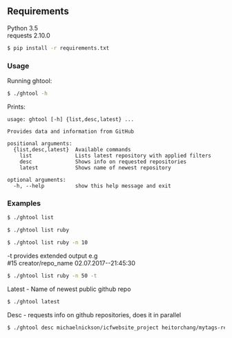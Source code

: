 ## Requirements

Python      3.5  
requests    2.10.0  

```sh
$ pip install -r requirements.txt
```

### Usage

Running ghtool:

```sh
$ ./ghtool -h
```

Prints:
```
usage: ghtool [-h] {list,desc,latest} ...

Provides data and information from GitHub

positional arguments:
  {list,desc,latest}  Available commands
    list              Lists latest repository with applied filters
    desc              Shows info on requested repositories
    latest            Shows name of newest repository

optional arguments:
  -h, --help          show this help message and exit
```

### Examples


```sh
$ ./ghtool list
```  

```sh
$ ./ghtool list ruby
```  

```sh
$ ./ghtool list ruby -n 10
```  

-t provides extended output e.g  
\#15 creator/repo_name 02.07.2017--21:45:30

```sh
$ ./ghtool list ruby -n 50 -t
```

Latest - Name of newest public github repo

```sh
$ ./ghtool latest
```

Desc - requests info on github repositories, does it in parallel


```sh
$ ./ghtool desc michaelnickson/icfwebsite_project heitorchang/mytags-revival lddahz789/blogSource EmplaceBackCS/Unity3D-MMO-Style-Cam geeckmc/MOOZISMS-JAVASCRIPT_SDK Leelava/CoreJava-Assignment5.4 TunnyTraffic/hashid egarat/vuejs-vuex-project-list nagasaimanoj/NareshIT-Manikanta-Sir flmn28/profy yavtuk/yavtuk.github.io augustinevt/AE-React-Boiler
```
